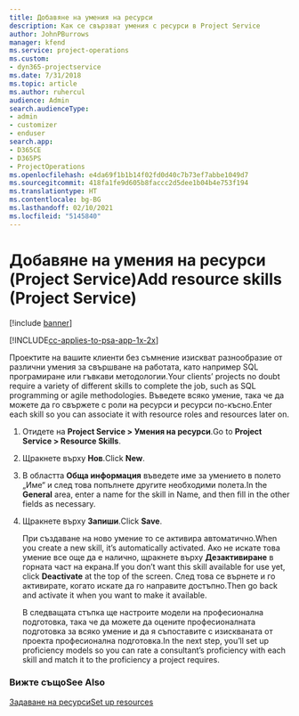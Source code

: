 ```yaml
---
title: Добавяне на умения на ресурси
description: Как се свързват умения с ресурси в Project Service
author: JohnPBurrows
manager: kfend
ms.service: project-operations
ms.custom:
- dyn365-projectservice
ms.date: 7/31/2018
ms.topic: article
ms.author: ruhercul
audience: Admin
search.audienceType:
- admin
- customizer
- enduser
search.app:
- D365CE
- D365PS
- ProjectOperations
ms.openlocfilehash: e4da69f1b1b14f02fd0d40c7b73ef7abbe1049d7
ms.sourcegitcommit: 418fa1fe9d605b8faccc2d5dee1b04b4e753f194
ms.translationtype: HT
ms.contentlocale: bg-BG
ms.lasthandoff: 02/10/2021
ms.locfileid: "5145840"
---
```

# <a name="add-resource-skills-project-service"></a><span data-ttu-id="ceef5-103">Добавяне на умения на ресурси (Project Service)</span><span class="sxs-lookup"><span data-stu-id="ceef5-103">Add resource skills (Project Service)</span></span>

[!include [banner](../includes/psa-now-project-operations.md)]

[!INCLUDE[cc-applies-to-psa-app-1x-2x](../includes/cc-applies-to-psa-app-1x-2x.md)]

<span data-ttu-id="ceef5-104">Проектите на вашите клиенти без съмнение изискват разнообразие от различни умения за свършване на работата, като например SQL програмиране или гъвкави методологии.</span><span class="sxs-lookup"><span data-stu-id="ceef5-104">Your clients’ projects no doubt require a variety of different skills to complete the job, such as SQL programming or agile methodologies.</span></span> <span data-ttu-id="ceef5-105">Въведете всяко умение, така че да можете да го свържете с роли на ресурси и ресурси по-късно.</span><span class="sxs-lookup"><span data-stu-id="ceef5-105">Enter each skill so you can associate it with resource roles and resources later on.</span></span>  
  
1. <span data-ttu-id="ceef5-106">Отидете на **Project Service > Умения на ресурси**.</span><span class="sxs-lookup"><span data-stu-id="ceef5-106">Go to **Project Service > Resource Skills**.</span></span>  
  
2. <span data-ttu-id="ceef5-107">Щракнете върху **Нов**.</span><span class="sxs-lookup"><span data-stu-id="ceef5-107">Click **New**.</span></span>  
  
3. <span data-ttu-id="ceef5-108">В областта **Обща информация** въведете име за умението в полето „Име“ и след това попълнете другите необходими полета.</span><span class="sxs-lookup"><span data-stu-id="ceef5-108">In the **General** area, enter a name for the skill in Name, and then fill in the other fields as necessary.</span></span>  
  
4. <span data-ttu-id="ceef5-109">Щракнете върху **Запиши**.</span><span class="sxs-lookup"><span data-stu-id="ceef5-109">Click **Save**.</span></span>  
  
   <span data-ttu-id="ceef5-110">При създаване на ново умение то се активира автоматично.</span><span class="sxs-lookup"><span data-stu-id="ceef5-110">When you create a new skill, it’s automatically activated.</span></span> <span data-ttu-id="ceef5-111">Ако не искате това умение все още да е налично, щракнете върху **Дезактивиране** в горната част на екрана.</span><span class="sxs-lookup"><span data-stu-id="ceef5-111">If you don’t want this skill available for use yet, click **Deactivate** at the top of the screen.</span></span> <span data-ttu-id="ceef5-112">След това се върнете и го активирате, когато искате да го направите достъпно.</span><span class="sxs-lookup"><span data-stu-id="ceef5-112">Then go back and activate it when you want to make it available.</span></span>  
  
   <span data-ttu-id="ceef5-113">В следващата стъпка ще настроите модели на професионална подготовка, така че да можете да оцените професионалната подготовка за всяко умение и да я съпоставите с изискваната от проекта професионална подготовка.</span><span class="sxs-lookup"><span data-stu-id="ceef5-113">In the next step, you’ll set up proficiency models so you can rate a consultant’s proficiency with each skill and match it to the proficiency a project requires.</span></span>  
  
### <a name="see-also"></a><span data-ttu-id="ceef5-114">Вижте също</span><span class="sxs-lookup"><span data-stu-id="ceef5-114">See Also</span></span>  
 [<span data-ttu-id="ceef5-115">Задаване на ресурси</span><span class="sxs-lookup"><span data-stu-id="ceef5-115">Set up resources</span></span>](../psa/set-up-resources.md)
